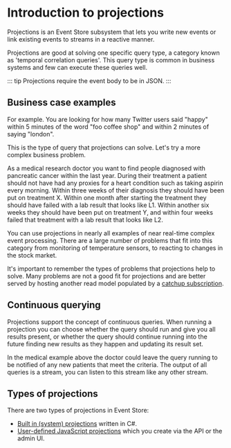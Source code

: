 # Introduction to projections

Projections is an Event Store subsystem that lets you write new events or link existing events to streams in a reactive manner.

Projections are good at solving one specific query type, a category known as 'temporal correlation queries'. This query type is common in business systems and few can execute these queries well.

::: tip
Projections require the event body to be in JSON.
:::

## Business case examples

For example. You are looking for how many Twitter users said "happy" within 5 minutes of the word "foo coffee shop" and within 2 minutes of saying "london".

This is the type of query that projections can solve. Let's try a more complex business problem.

As a medical research doctor you want to find people diagnosed with pancreatic cancer within the last year. During their treatment a patient should not have had any proxies for a heart condition such as taking aspirin every morning. Within three weeks of their diagnosis they should have been put on treatment X. Within one month after starting the treatment they should have failed with a lab result that looks like L1. Within another six weeks they should have been put on treatment Y, and within four weeks failed that treatment with a lab result that looks like L2.

You can use projections in nearly all examples of near real-time complex event processing. There are a large number of problems that fit into this category from monitoring of temperature sensors, to reacting to changes in the stock market.

It's important to remember the types of problems that projections help to solve. Many problems are not a good fit for projections and are better served by hosting another read model populated by a [catchup subscription](../../http-api/reading-subscribing-events.md#catch-up-subscriptions).

## Continuous querying

Projections support the concept of continuous queries. When running a projection you can choose whether the query should run and give you all results present, or whether the query should continue running into the future finding new results as they happen and updating its result set.

In the medical example above the doctor could leave the query running to be notified of any new patients that meet the criteria. The output of all queries is a stream, you can listen to this stream like any other stream.

## Types of projections

There are two types of projections in Event Store:

- [Built in (system) projections](../projections/system-projections.md) written in C#.
- [User-defined JavaScript projections](../projections/user-defined-projections.md) which you create via the API or the admin UI.
